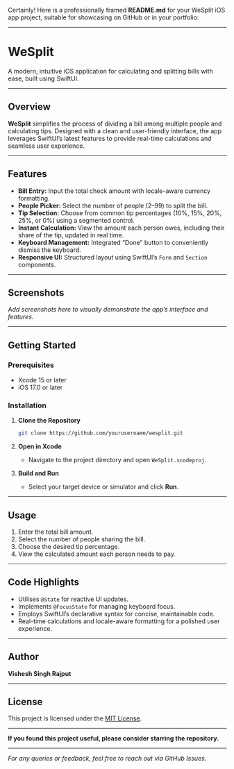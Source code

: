 Certainly! Here is a professionally framed **README.md** for your WeSplit iOS app project, suitable for showcasing on GitHub or in your portfolio:

---

# WeSplit

A modern, intuitive iOS application for calculating and splitting bills with ease, built using SwiftUI.

---

## Overview

**WeSplit** simplifies the process of dividing a bill among multiple people and calculating tips. Designed with a clean and user-friendly interface, the app leverages SwiftUI’s latest features to provide real-time calculations and seamless user experience.

---

## Features

- **Bill Entry:** Input the total check amount with locale-aware currency formatting.
- **People Picker:** Select the number of people (2–99) to split the bill.
- **Tip Selection:** Choose from common tip percentages (10%, 15%, 20%, 25%, or 0%) using a segmented control.
- **Instant Calculation:** View the amount each person owes, including their share of the tip, updated in real time.
- **Keyboard Management:** Integrated “Done” button to conveniently dismiss the keyboard.
- **Responsive UI:** Structured layout using SwiftUI’s `Form` and `Section` components.

---

## Screenshots

*Add screenshots here to visually demonstrate the app’s interface and features.*

---

## Getting Started

### Prerequisites

- Xcode 15 or later
- iOS 17.0 or later

### Installation

1. **Clone the Repository**
   ```bash
   git clone https://github.com/yourusername/wesplit.git
   ```
2. **Open in Xcode**
   - Navigate to the project directory and open `WeSplit.xcodeproj`.

3. **Build and Run**
   - Select your target device or simulator and click **Run**.

---

## Usage

1. Enter the total bill amount.
2. Select the number of people sharing the bill.
3. Choose the desired tip percentage.
4. View the calculated amount each person needs to pay.

---

## Code Highlights

- Utilises `@State` for reactive UI updates.
- Implements `@FocusState` for managing keyboard focus.
- Employs SwiftUI’s declarative syntax for concise, maintainable code.
- Real-time calculations and locale-aware formatting for a polished user experience.

---

## Author

**Vishesh Singh Rajput <specstan>**

---

## License

This project is licensed under the [MIT License](LICENSE).

---

**If you found this project useful, please consider starring the repository.**

---

*For any queries or feedback, feel free to reach out via GitHub Issues.*
